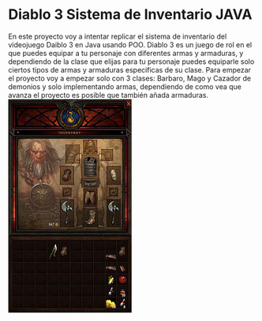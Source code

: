 # Diablo 3 Sistema de Inventario JAVA
En este proyecto voy a intentar replicar el sistema de inventario del videojuego Daiblo 3 en Java usando POO.
Diablo 3 es un juego de rol en el que puedes equipar a tu personaje con diferentes armas y armaduras, y dependiendo
de la clase que elijas para tu personaje puedes equiparle solo ciertos tipos de armas y armaduras especificas de su clase.
Para empezar el proyecto voy a empezar solo con 3 clases: Barbaro, Mago y Cazador de demonios y solo implementando armas,
dependiendo de como vea que avanza el proyecto es posible que también añada armaduras.
![Inventario de ejemplo (Barbaro)](inventario.jpg)